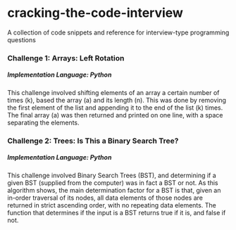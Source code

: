 # cracking-the-code-interview
A collection of code snippets and reference for interview-type programming questions

### Challenge 1: Arrays: Left Rotation
##### Implementation Language: Python
This challenge involved shifting elements of an array a certain number of times (k), based the array (a) and its length (n). This was done by removing the first element of the list and appending it to the end of the list (k) times. The final array (a) was then returned and printed on one line, with a space separating the elements.

### Challenge 2: Trees: Is This a Binary Search Tree?
##### Implementation Language: Python
This challenge involved Binary Search Trees (BST), and determining if a given BST (supplied from the computer) was in fact a BST or not. As this algorithm shows, the main determination factor for a BST is that, given an in-order traversal of its nodes, all data elements of those nodes are returned in strict ascending order, with no repeating data elements. The function that determines if the input is a BST returns true if it is, and false if not.
